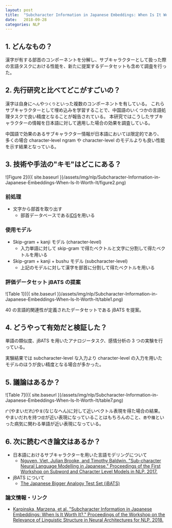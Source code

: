 ```yaml
---
layout: post
title:  "Subcharacter Information in Japanese Embeddings: When Is It Worth It?"
date:   2018-09-28
categories: NLP
---
```


## 1. どんなもの？

漢字が有する部首のコンポーネントを分解し、サブキャラクターとして扱った際の言語タスクにおける性能を、新たに提案するデータセットも含めて調査を行った。

## 2. 先行研究と比べてどこがすごいの？

漢字は自身に`へん`や`つくり`といった複数のコンポーネントを有している。
これらサブキャラクターとして埋め込みを学習することで、中国語のいくつかの言語処理タスクで良い精度となることが報告されている。
本研究ではこうしたサブキャラクターの情報を日本語に対して適用した場合の効果を調査している。

中国語で効果のあるサブキャラクター情報が日本語においては限定的であり、
多くの場合 character-level ngram や character-level のモデルよりも良い性能を示す結果となっている。

## 3. 技術や手法の"キモ"はどこにある？

![Figure 2]({{ site.baseurl }}/assets/img/nlp/Subcharacter-Information-in-Japanese-Embeddings-When-Is-It-Worth-It/figure2.png)

### 前処理

- 文字から部首を取り出す
  - 部首データベースである[IDS](https://github.com/cjkvi/cjkvi-ids)を用いる

### 使用モデル

- Skip-gram + kanji モデル (character-level)
  - 入力単語に対して skip-gram で得たベクトルと文字に分割して得たベクトルを用いる
- Skip-gram + kanji + bushu モデル (subcharacter-level)
  - 上記のモデルに対して漢字を部首に分割して得たベクトルを用いる

### 評価データセット jBATS の提案

![Table 1]({{ site.baseurl }}/assets/img/nlp/Subcharacter-Information-in-Japanese-Embeddings-When-Is-It-Worth-It/table1.png)

40 の言語的関連性が定義されたデータセットである jBATS を提案。

## 4. どうやって有効だと検証した？

単語の類似度、jBATS を用いたアナロジータスク、感情分析の 3 つの実験を行っている。

実験結果では subcharacter-level な入力より character-level の入力を用いたモデルのほうが良い精度となる場合が多かった。

## 5. 議論はあるか？

![Table 7]({{ site.baseurl }}/assets/img/nlp/Subcharacter-Information-in-Japanese-Embeddings-When-Is-It-Worth-It/table7.png)

`疒`(やまいだれ)や`豸`(なじなへん)に対して近いベクトル表現を得た場合の結果。
やまいだれを持つ`症`が近い表現になっていることはもちろんのこと、`患`や`腫`といった病気に関わる単語が近い表現になっている。

## 6. 次に読むべき論文はあるか？

- 日本語におけるサブキャラクターを用いた言語モデリングについて
  - [Nguyen, Viet, Julian Brooke, and Timothy Baldwin. "Sub-character Neural Language Modelling in Japanese." Proceedings of the First Workshop on Subword and Character Level Models in NLP. 2017.](https://aclanthology.info/papers/W17-4122/w17-4122)
- jBATS について
  - [The Japanese Bigger Analogy Test Set (jBATS)](http://vecto.space/projects/jBATS/)

### 論文情報・リンク

- [Karpinska, Marzena, et al. "Subcharacter Information in Japanese Embeddings: When Is It Worth It?." Proceedings of the Workshop on the Relevance of Linguistic Structure in Neural Architectures for NLP. 2018.](https://aclanthology.info/papers/W18-2905/w18-2905)
